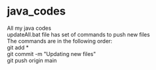 # java_codes
All my java codes <br>
updateAll.bat file has set of commands to push new files <br>
The commands are in the following order:<br>
git add * <br>
git commit -m "Updating new files" <br>
git push origin main <br>
